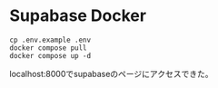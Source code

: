 # Supabase Docker

```
cp .env.example .env
docker compose pull
docker compose up -d
```

localhost:8000でsupabaseのページにアクセスできた。